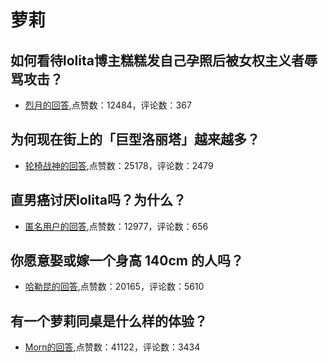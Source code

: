 #  萝莉 
## 如何看待lolita博主糕糕发自己孕照后被女权主义者辱骂攻击？
- [烈月的回答](https://www.zhihu.com/question/464137098/answer/1993940452),点赞数：12484，评论数：367
## 为何现在街上的「巨型洛丽塔」越来越多？
- [轮椅战神的回答](https://www.zhihu.com/question/324800490/answer/734021932),点赞数：25178，评论数：2479
## 直男癌讨厌lolita吗？为什么？
- [匿名用户的回答](https://www.zhihu.com/question/47645116/answer/832542913),点赞数：12977，评论数：656
## 你愿意娶或嫁一个身高 140cm 的人吗？
- [哈勒昆的回答](https://www.zhihu.com/question/296647061/answer/1048690917),点赞数：20165，评论数：5610
## 有一个萝莉同桌是什么样的体验？
- [Morn的回答](https://www.zhihu.com/question/324964565/answer/1801318102),点赞数：41122，评论数：3434
